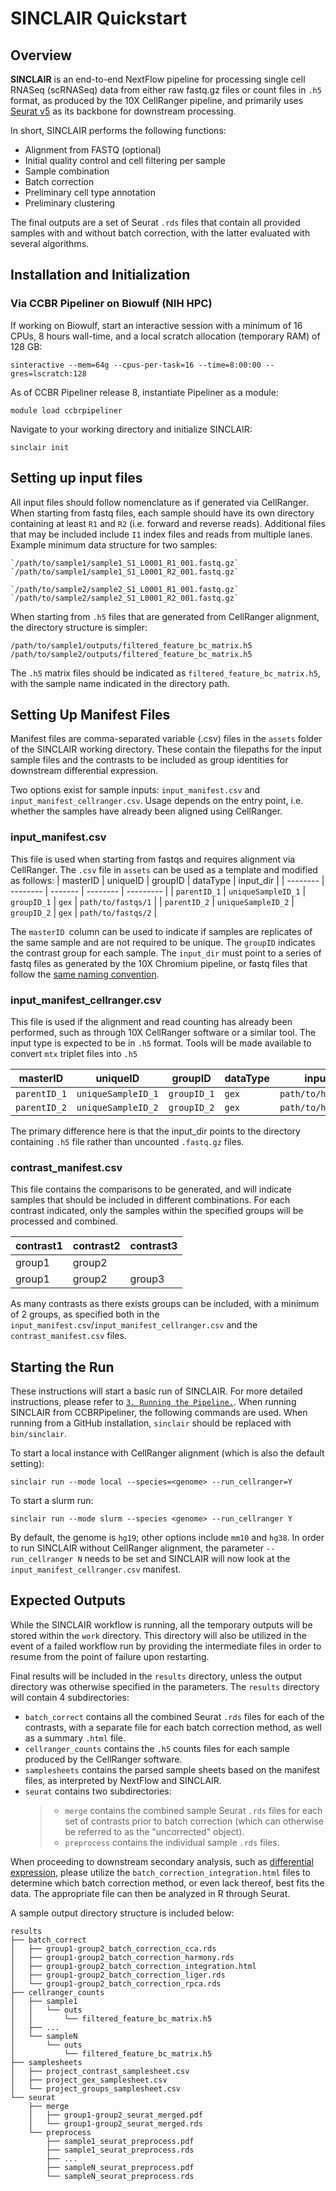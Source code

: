 # SINCLAIR Quickstart

## Overview

**SINCLAIR** is an end-to-end NextFlow pipeline for processing single cell RNASeq (scRNASeq) data from either raw fastq.gz files or count files in `.h5` format, as produced by the 10X CellRanger pipeline, and primarily uses [Seurat v5](https://www.satijalab.org/Seurat) as its backbone for downstream processing.

In short, SINCLAIR performs the following functions:

- Alignment from FASTQ (optional)
- Initial quality control and cell filtering per sample
- Sample combination
- Batch correction
- Preliminary cell type annotation
- Preliminary clustering

The final outputs are a set of Seurat `.rds` files that contain all provided samples with and without batch correction, with the latter evaluated with several algorithms.

## Installation and Initialization

### Via CCBR Pipeliner on Biowulf (NIH HPC)

If working on Biowulf, start an interactive session with a minimum of 16 CPUs, 8 hours wall-time, and a local scratch allocation (temporary RAM) of 128 GB:

```
sinteractive --mem=64g --cpus-per-task=16 --time=8:00:00 --gres=lscratch:128
```

As of CCBR Pipeliner release 8, instantiate Pipeliner as a module:

```
module load ccbrpipeliner
```

Navigate to your working directory and initialize SINCLAIR:

```
sinclair init
```

## Setting up input files

All input files should follow nomenclature as if generated via CellRanger. When starting from fastq files, each sample should have its own directory containing at least `R1` and `R2` (i.e. forward and reverse reads). Additional files that may be included include `I1` index files and reads from multiple lanes. Example minimum data structure for two samples:

```
`/path/to/sample1/sample1_S1_L0001_R1_001.fastq.gz`
`/path/to/sample1/sample1_S1_L0001_R2_001.fastq.gz`

`/path/to/sample2/sample2_S1_L0001_R1_001.fastq.gz`
`/path/to/sample2/sample2_S1_L0001_R2_001.fastq.gz`
```

When starting from `.h5` files that are generated from CellRanger alignment, the directory structure is simpler:

`/path/to/sample1/outputs/filtered_feature_bc_matrix.h5`
`/path/to/sample2/outputs/filtered_feature_bc_matrix.h5`

The `.h5` matrix files should be indicated as `filtered_feature_bc_matrix.h5`, with the sample name indicated in the directory path.

## Setting Up Manifest Files

Manifest files are comma-separated variable (.csv) files in the `assets` folder of the SINCLAIR working directory. These contain the filepaths for the input sample files and the contrasts to be included as group identities for downstream differential expression.

Two options exist for sample inputs: `input_manifest.csv` and `input_manifest_cellranger.csv`. Usage depends on the entry point, i.e. whether the samples have already been aligned using CellRanger.

### input_manifest.csv

This file is used when starting from fastqs and requires alignment via CellRanger. The `.csv` file in `assets` can be used as a template and modified as follows:
| masterID | uniqueID | groupID | dataType | input_dir |
| -------- | -------- | ------- | -------- | --------- |
| `parentID_1` | `uniqueSampleID_1` | `groupID_1` | `gex` | `path/to/fastqs/1` |
| `parentID_2` | `uniqueSampleID_2` | `groupID_2` | `gex` | `path/to/fastqs/2` |

The `masterID `column can be used to indicate if samples are replicates of the same sample and are not required to be unique. The `groupID` indicates the contrast group for each sample. The `input_dir` must point to a series of fastq files as generated by the 10X Chromium pipeline, or fastq files that follow the [same naming convention](https://www.10xgenomics.com/support/software/cell-ranger/latest/analysis/inputs/cr-specifying-fastqs#file-naming-convention).

### input_manifest_cellranger.csv

This file is used if the alignment and read counting has already been performed, such as through 10X CellRanger software or a similar tool. The input type is expected to be in `.h5` format. Tools will be made available to convert `mtx` triplet files into `.h5`

| masterID     | uniqueID           | groupID     | dataType | input_dir            |
| ------------ | ------------------ | ----------- | -------- | -------------------- |
| `parentID_1` | `uniqueSampleID_1` | `groupID_1` | `gex`    | `path/to/h5Counts/1` |
| `parentID_2` | `uniqueSampleID_2` | `groupID_2` | `gex`    | `path/to/h5Counts/2` |

The primary difference here is that the input_dir points to the directory containing `.h5` file rather than uncounted `.fastq.gz` files.

### contrast_manifest.csv

This file contains the comparisons to be generated, and will indicate samples that should be included in different combinations. For each contrast indicated, only the samples within the specified groups will be processed and combined.

| contrast1 | contrast2 | contrast3 |
| --------- | --------- | --------- |
| group1    | group2    |
| group1    | group2    | group3    |

As many contrasts as there exists groups can be included, with a minimum of 2 groups, as specified both in the `input_manifest.csv`/`input_manifest_cellranger.csv` and the `contrast_manifest.csv` files.

## Starting the Run

These instructions will start a basic run of SINCLAIR. For more detailed instructions, please refer to [`3. Running the Pipeline.`](./run.md). When running SINCLAIR from CCBRPipeliner, the following commands are used. When running from a GitHub installation, `sinclair` should be replaced with `bin/sinclair`.

To start a local instance with CellRanger alignment (which is also the default setting):

```
sinclair run --mode local --species=<genome> --run_cellranger=Y
```

To start a slurm run:

```
sinclair run --mode slurm --species <genome> --run_cellranger Y
```

By default, the genome is `hg19`; other options include `mm10` and `hg38`. In order to run SINCLAIR without CellRanger alignment, the parameter `--run_cellranger N` needs to be set and SINCLAIR will now look at the `input_manifest_cellranger.csv` manifest.

## Expected Outputs

While the SINCLAIR workflow is running, all the temporary outputs will be stored within the `work` directory. This directory will also be utilized in the event of a failed workflow run by providing the intermediate files in order to resume from the point of failure upon restarting.

Final results will be included in the `results` directory, unless the output directory was otherwise specified in the parameters. The `results` directory will contain 4 subdirectories:

- `batch_correct` contains all the combined Seurat `.rds` files for each of the contrasts, with a separate file for each batch correction method, as well as a summary `.html` file.
- `cellranger_counts` contains the `.h5` counts files for each sample produced by the CellRanger software.
- `samplesheets` contains the parsed sample sheets based on the manifest files, as interpreted by NextFlow and SINCLAIR.
- `seurat` contains two subdirectories:
  > - `merge` contains the combined sample Seurat `.rds` files for each set of contrasts prior to batch correction (which can otherwise be referred to as the "uncorrected" object).
  > - `preprocess` contains the individual sample `.rds` files.

When proceeding to downstream secondary analysis, such as [differential expression](./differentialExpression.md), please utilize the `batch_correction_integration.html` files to determine which batch correction method, or even lack thereof, best fits the data. The appropriate file can then be analyzed in R through Seurat.

A sample output directory structure is included below:

```
results
├── batch_correct
│   ├── group1-group2_batch_correction_cca.rds
│   ├── group1-group2_batch_correction_harmony.rds
│   ├── group1-group2_batch_correction_integration.html
│   ├── group1-group2_batch_correction_liger.rds
│   └── group1-group2_batch_correction_rpca.rds
├── cellranger_counts
│   ├── sample1
│   │   └── outs
│   │       └── filtered_feature_bc_matrix.h5
│   ├── ...
│   └── sampleN
│       └── outs
│           └── filtered_feature_bc_matrix.h5
├── samplesheets
│   ├── project_contrast_samplesheet.csv
│   ├── project_gex_samplesheet.csv
│   └── project_groups_samplesheet.csv
└── seurat
    ├── merge
    │   ├── group1-group2_seurat_merged.pdf
    │   └── group1-group2_seurat_merged.rds
    └── preprocess
        ├── sample1_seurat_preprocess.pdf
        ├── sample1_seurat_preprocess.rds
        ├── ...
        ├── sampleN_seurat_preprocess.pdf
        └── sampleN_seurat_preprocess.rds

```
